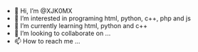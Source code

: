 - 👋 Hi, I’m @XJK0MX
- 👀 I’m interested in programing html, python, c++, php and js
- 🌱 I’m currently learning html, python and c++
- 💞️ I’m looking to collaborate on ...
- 📫 How to reach me ...

<!---
XJK0MX/XJK0MX is a ✨ special ✨ repository because its `README.md` (this file) appears on your GitHub profile.
You can click the Preview link to take a look at your changes.
--->
